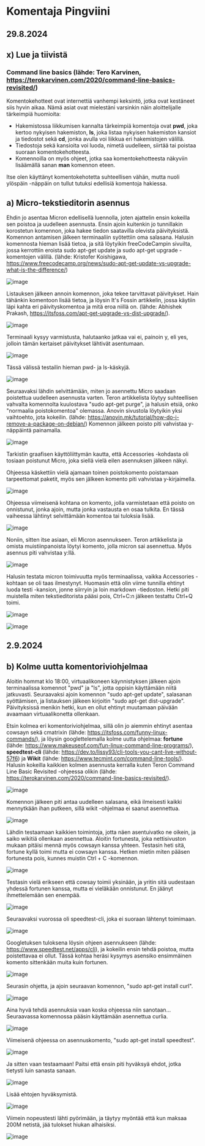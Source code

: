 
# Komentaja Pingviini

## 29.8.2024

## x) Lue ja tiivistä

### Command line basics (lähde: Tero Karvinen, https://terokarvinen.com/2020/command-line-basics-revisited/)

Komentokehotteet ovat internettiä vanhempi keksintö, jotka ovat kestäneet siis hyvin aikaa. Nämä asiat ovat mielestäni varsinkin näin aloittelijalle tärkeimpiä huomioita:

- Hakemistossa liikkumisen kannalta tärkeimpiä komentoja ovat **pwd**, joka kertoo nykyisen hakemiston, **ls**, joka listaa nykyisen hakemiston kansiot ja tiedostot sekä **cd**, jonka avulla voi liikkua eri hakemistojen välillä.
- Tiedostoja sekä kansioita voi luoda, nimetä uudelleen, siirtää tai poistaa suoraan komentokehotteesta.
- Komennoilla on myös ohjeet, jotka saa komentokehotteesta näkyviin lisäämällä sanan **man** komennon eteen.

Itse olen käyttänyt komentokehotetta suhteellisen vähän, mutta nuoli ylöspäin -näppäin on tullut tutuksi edellisiä komentoja hakiessa.

## a) Micro-tekstieditorin asennus

Ehdin jo asentaa Micron edellisellä luennolla, joten ajattelin ensin kokeilla sen poistoa ja uudelleen asennusta. Ensin ajoin kuitenkin jo tunnillakin korostetun komennon, joka hakee tiedon saatavilla olevista päivityksistä. Komennon antamisen jälkeen terminaaliin syötettiin oma salasana. Halusin komennosta hieman lisää tietoa, ja sitä löytyikin freeCodeCampin sivuilta, jossa kerrottiin eroista sudo apt-get update ja sudo apt-get upgrade -komentojen välillä. (lähde: Kristofer Koishigawa, https://www.freecodecamp.org/news/sudo-apt-get-update-vs-upgrade-what-is-the-difference/)

![image](https://github.com/user-attachments/assets/36282029-b7ea-41f0-9114-269310184556)

Listauksen jälkeen annoin komennon, joka tekee tarvittavat päivitykset. Hain tähänkin komentoon lisää tietoa, ja löysin It's Fossin artikkelin, jossa käytiin läpi kahta eri päivityskomentoa ja mitä eroa niillä on. (lähde: Abhishek Prakash, https://itsfoss.com/apt-get-upgrade-vs-dist-upgrade/).

![image](https://github.com/user-attachments/assets/7fd2fd3d-62ce-4d95-bb4a-28064027933b)

Terminaali kysyy varmistusta, halutaanko jatkaa vai ei, painoin y, eli yes, jolloin tämän kertaiset päivitykset lähtivät asentumaan. 

![image](https://github.com/user-attachments/assets/b0c58794-809b-477c-9379-d817591271c6)

Tässä välissä testailin hieman pwd- ja ls-käskyjä. 

![image](https://github.com/user-attachments/assets/6f81ba3c-da5b-410e-9ef2-78aa745318d5)

Seuraavaksi lähdin selvittämään, miten jo asennettu Micro saadaan poistettua uudelleen asennusta varten. Teron artikkelista löytyy suhteellisen vahvalta komennolta kuulostava "sudo apt-get purge", ja halusin etsiä, onko "normaalia poistokomentoa" olemassa. Anovin sivustola löytyikin yksi vaihtoehto, jota kokeilin. (lähde: https://anovin.mk/tutorial/how-do-i-remove-a-package-on-debian/) Komennon jälkeen poisto piti vahvistaa y-näppäintä painamalla.

![image](https://github.com/user-attachments/assets/e9cb1efe-5dd4-41a6-934b-e32a0fd9633b)

Tarkistin graafisen käyttöliittymän kautta, että Accessories -kohdasta oli tosiaan poistunut Micro, joka siellä vielä eilen asennuksen jälkeen näkyi.

Ohjeessa käskettiin vielä ajamaan toinen poistokomento poistamaan tarpeettomat paketit, myös sen jälkeen komento piti vahvistaa y-kirjaimella.

![image](https://github.com/user-attachments/assets/66046b9e-7322-40da-b08f-c1813ea16983)

Ohjeessa viimeisenä kohtana on komento, jolla varmistetaan että poisto on onnistunut, jonka ajoin, mutta jonka vastausta en osaa tulkita. En tässä vaiheessa lähtinyt selvittämään komentoa tai tuloksia lisää.

![image](https://github.com/user-attachments/assets/31853349-b29d-4a1c-ad3b-ecd56ef2f299)

Noniin, sitten itse asiaan, eli Micron asennukseen. Teron artikkelista ja omista muistiinpanoista löytyi komento, jolla micron sai asennettua. Myös asennus piti vahvistaa y:llä.

![image](https://github.com/user-attachments/assets/309c10a7-e686-487f-b4f1-64c1244bff56)

Halusin testata micron toimivuutta myös terminaalissa, vaikka Accessories -kohtaan se oli taas ilmestynyt. Huomasin että olin viime tunnilla ehtinyt luoda testi -kansion, jonne siirryin ja loin markdown -tiedoston. Hetki piti muistella miten tekstieditorista pääsi pois, Ctrl+C:n jälkeen testattu Ctrl+Q toimi.

![image](https://github.com/user-attachments/assets/c395c498-a868-4e1b-8f57-d326a261d9e3)

![image](https://github.com/user-attachments/assets/80a6af22-9079-4150-9146-b995012a3781)

## 2.9.2024

## b) Kolme uutta komentoriviohjelmaa

Aloitin hommat klo 18:00, virtuaalikoneen käynnistyksen jälkeen ajoin terminaalissa komennot "pwd" ja "ls", jotta oppisin käyttämään niitä jatkuvasti. Seuraavaksi ajoin komennon "sudo apt-get update", salasanan syöttämisen, ja listauksen jälkeen kirjoitin "sudo apt-get dist-upgrade". Päivityksissä menikin hetki, kun en ollut ehtinyt muutamaan päivään avaamaan virtuaalikonetta ollenkaan. 

Etsin kolmea eri komentoriviohjelmaa, sillä olin jo aiemmin ehtinyt asentaa cowsayn sekä cmatrixin (lähde: https://itsfoss.com/funny-linux-commands/), ja löysin googlettelemalla kolme uutta ohjelmaa: **fortune** (lähde: https://www.makeuseof.com/fun-linux-command-line-programs/), **speedtest-cli** (lähde: https://dev.to/lissy93/cli-tools-you-cant-live-without-57f6) ja **Wikit** (lähde: https://www.tecmint.com/command-line-tools/). Halusin kokeilla kaikkien kolmen asennusta kerralla kuten Teron Command Line Basic Revisited -ohjeessa olikin (lähde: https://terokarvinen.com/2020/command-line-basics-revisited/).

![image](https://github.com/user-attachments/assets/7b903e28-9a4e-40a4-93d9-f6079f6eb7c2)

Komennon jälkeen piti antaa uudelleen salasana, eikä ilmeisesti kaikki mennytkään ihan putkeen, sillä wikit -ohjelmaa ei saanut asennettua.

![image](https://github.com/user-attachments/assets/a81806d2-cf7b-47c1-9532-86c2880e881c)

Lähdin testaamaan kaikkien toimintoja, jotta näen asentuivatko ne oikein, ja saiko wikitiä ollenkaan asennettua. Aloitin fortunesta, joka nettisivuston mukaan pitäisi mennä myös cowsayn kanssa yhteen. Testasin heti sitä, fortune kyllä toimi mutta ei cowsayn kanssa. Hetken mietin miten pääsen fortunesta pois, kunnes muistin Ctrl + C -komennon.

![image](https://github.com/user-attachments/assets/c0549ec5-b2b2-47b7-88d4-1aa101c59403)

Testasin vielä erikseen että cowsay toimii yksinään, ja yritin sitä uudestaan yhdessä fortunen kanssa, mutta ei vieläkään onnistunut. En jäänyt ihmettelemään sen enempää.

![image](https://github.com/user-attachments/assets/08172475-adda-4c0c-b210-5a2ccd3a4b7e)

Seuraavaksi vuorossa oli speedtest-cli, joka ei suoraan lähtenyt toimimaan.

![image](https://github.com/user-attachments/assets/448e236e-dd30-41fa-8731-9d4c793fc639)

Googletuksen tuloksena löysin ohjeen asennukseen (lähde: https://www.speedtest.net/apps/cli), ja kokeilin ensin tehdä poistoa, mutta poistettavaa ei ollut.  Tässä kohtaa heräsi kysymys asensiko ensimmäinen komento sittenkään muita kuin fortunen.

![image](https://github.com/user-attachments/assets/7eea7269-81b6-456f-86d1-04eaaf5a0f7e)

Seurasin ohjetta, ja ajoin seuraavan komennon, "sudo apt-get install curl".

![image](https://github.com/user-attachments/assets/6cc479a6-f546-4c17-8ab0-e7fb3e8432ac)

Aina hyvä tehdä asennuksia vaan koska ohjeessa niin sanotaan... Seuraavassa komennossa pääsin käyttämään asennettua curlia.

![image](https://github.com/user-attachments/assets/acf35d7e-8902-407a-a399-a34c2661e0c2)

Viimeisenä ohjeessa on asennuskomento, "sudo apt-get install speedtest".

![image](https://github.com/user-attachments/assets/5d0cfb79-137b-486c-ad9b-94a2925cdd63)

Ja sitten vaan testaamaan! Paitsi että ensin piti hyväksyä ehdot, jotka tietysti luin sanasta sanaan.

![image](https://github.com/user-attachments/assets/ce87f20d-b67a-4c44-bdc7-98c0c251e304)

Lisää ehtojen hyväksymistä.

![image](https://github.com/user-attachments/assets/8479baf0-67a9-443a-81da-2e5259fce4ed)

Viimein nopeustesti lähti pyörimään, ja täytyy myöntää että kun maksaa 200M netistä, jää tulokset hiukan alhaisiksi.

![image](https://github.com/user-attachments/assets/07733feb-0227-4437-91f3-e9c4f7ba0f83)
















